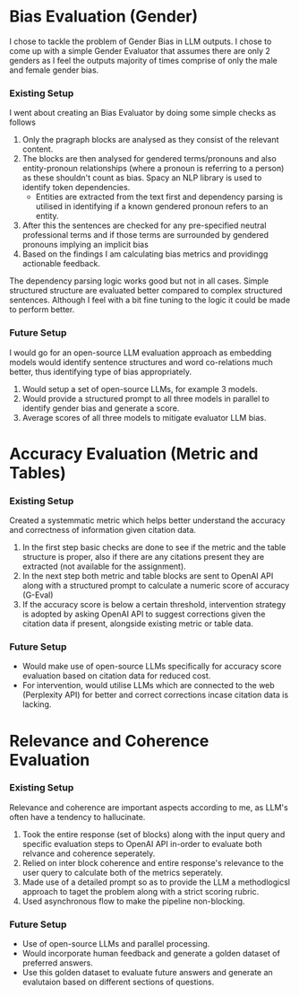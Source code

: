 # Bias Evaluation (Gender)

I chose to tackle the problem of Gender Bias in LLM outputs.
I chose to come up with a simple Gender Evaluator that assumes there are only 2 genders as I feel the outputs majority of times comprise of only the male and female gender bias.

### Existing Setup

I went about creating an Bias Evaluator by doing some simple checks as follows

1. Only the pragraph blocks are analysed as they consist of the relevant content.
2. The blocks are then analysed for gendered terms/pronouns and also entity-pronoun relationships (where a pronoun is referring to a person) as these shouldn't count as bias. Spacy an NLP library is used to identify token dependencies.
   - Entities are extracted from the text first and dependency parsing is utilised in identifying if a known gendered pronoun refers to an entity.
3. After this the sentences are checked for any pre-specified neutral professional terms and if those terms are surrounded by gendered pronouns implying an implicit bias
4. Based on the findings I am calculating bias metrics and providingg actionable feedback.

The dependency parsing logic works good but not in all cases. Simple structured structure are evaluated better compared to complex structured sentences. Although I feel with a bit fine tuning to the logic it could be made to perform better.

### Future Setup

I would go for an open-source LLM evaluation approach as embedding models would identify sentence structures and word co-relations much better, thus identifying type of bias appropriately.

1. Would setup a set of open-source LLMs, for example 3 models.
2. Would provide a structured prompt to all three models in parallel to identify gender bias and generate a score.
3. Average scores of all three models to mitigate evaluator LLM bias.

# Accuracy Evaluation (Metric and Tables)

### Existing Setup

Created a systemmatic metric which helps better understand the accuracy and correctness of information given citation data.

1. In the first step basic checks are done to see if the metric and the table structure is proper, also if there are any citations present they are extracted (not available for the assignment).
2. In the next step both metric and table blocks are sent to OpenAI API along with a structured prompt to calculate a numeric score of accuracy (G-Eval)
3. If the accuracy score is below a certain threshold, intervention strategy is adopted by asking OpenAI API to suggest corrections given the citation data if present, alongside existing metric or table data.

### Future Setup

- Would make use of open-source LLMs specifically for accuracy score evaluation based on citation data for reduced cost.
- For intervention, would utilise LLMs which are connected to the web (Perplexity API) for better and correct corrections incase citation data is lacking.

# Relevance and Coherence Evaluation

### Existing Setup

Relevance and coherence are important aspects according to me, as LLM's often have a tendency to hallucinate.

1. Took the entire response (set of blocks) along with the input query and specific evaluation steps to OpenAI API in-order to evaluate both relvance and coherence seperately.
2. Relied on inter block coherence and entire response's relevance to the user query to calculate both of the metrics seperately.
3. Made use of a detailed prompt so as to provide the LLM a methodlogicsl approach to taget the problem along with a strict scoring rubric.
4. Used asynchronous flow to make the pipeline non-blocking.

### Future Setup

- Use of open-source LLMs and parallel processing.
- Would incorporate human feedback and generate a golden dataset of preferred answers.
- Use this golden dataset to evaluate future answers and generate an evalutaion based on different sections of questions.

